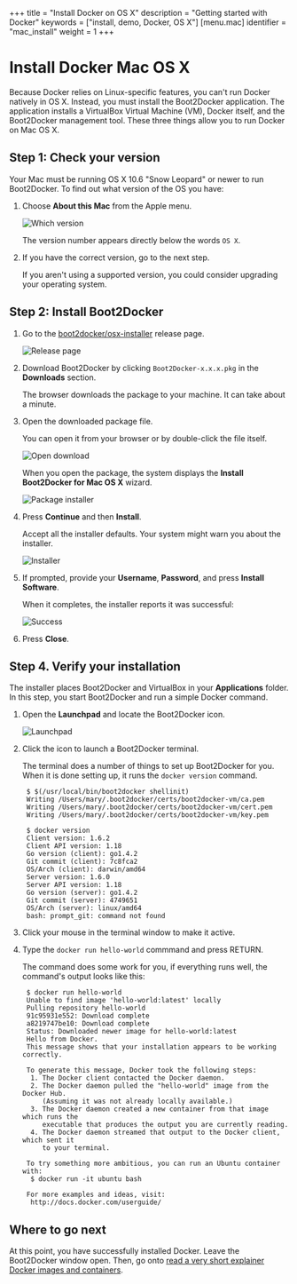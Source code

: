 +++
title = "Install Docker on OS X"
description = "Getting started with Docker"
keywords = ["install, demo, Docker, OS X"]
[menu.mac]
identifier = "mac_install"
weight = 1
+++

# Install Docker Mac OS X

Because Docker relies on Linux-specific features, you can't run Docker natively
in OS X. Instead, you must install the Boot2Docker application. The application
installs a VirtualBox Virtual Machine (VM), Docker itself, and the Boot2Docker
management tool. These three things allow you to run Docker on Mac OS X.

## Step 1: Check your version

Your Mac must be running OS X 10.6 "Snow Leopard" or newer to run Boot2Docker.
To find out what version of the OS you have:

1. Choose **About this Mac** from the Apple menu. 

    ![Which version](/mac/images/which_version.png)

    The version number appears directly below the words `OS X`.

2. If you have the correct version, go to the next step.

    If you aren't using a supported version, you could consider upgrading your
    operating system.


## Step 2: Install Boot2Docker

1. Go to the <a href="https://github.com/boot2docker/osx-installer/releases/latest" target="_blank">boot2docker/osx-installer</a> release page.

    ![Release page](/mac/images/release_page.png)
    
2. Download Boot2Docker by clicking `Boot2Docker-x.x.x.pkg` in the **Downloads** section.
   
	  The browser downloads the package to your machine. It can take about a
    minute.

3. Open the downloaded package file.

    You can open it from your browser or by double-click the file itself.

    ![Open download](/mac/images/open_download.png)
    
    When you open the package, the system displays the **Install Boot2Docker for
    Mac OS X** wizard.
    
    ![Package installer](/mac/images/package_installer.png)

4. Press **Continue** and then **Install**.

	  Accept all the installer defaults. Your system might warn you about the
   installer.  
    
    ![Installer](/mac/images/install_software.png)
    
5.  If prompted, provide your **Username**, **Password**, and press **Install Software**.
    
    When it completes, the installer reports it was successful:
    
    ![Success](/mac/images/successful.png)
    
6. Press **Close**.


## Step 4. Verify your installation

The installer places Boot2Docker and VirtualBox in your **Applications** folder.
In this step, you start Boot2Docker and run a simple Docker command.

1. Open the **Launchpad** and locate the Boot2Docker icon.

    ![Launchpad](/mac/images/applications_folder.png)
    
2. Click the icon to launch a Boot2Docker terminal.

    The terminal does a number of things to set up Boot2Docker for you. When it
    is done setting up, it runs the `docker version` command.
    
        $ $(/usr/local/bin/boot2docker shellinit)
        Writing /Users/mary/.boot2docker/certs/boot2docker-vm/ca.pem
        Writing /Users/mary/.boot2docker/certs/boot2docker-vm/cert.pem
        Writing /Users/mary/.boot2docker/certs/boot2docker-vm/key.pem

        $ docker version
        Client version: 1.6.2
        Client API version: 1.18
        Go version (client): go1.4.2
        Git commit (client): 7c8fca2
        OS/Arch (client): darwin/amd64
        Server version: 1.6.0
        Server API version: 1.18
        Go version (server): go1.4.2
        Git commit (server): 4749651
        OS/Arch (server): linux/amd64
        bash: prompt_git: command not found

3.  Click your mouse in the terminal window to make it active.

4. Type the `docker run hello-world` commmand and press RETURN.

    The command does some work for you, if everything runs well, the command's
    output looks like this:
    
        $ docker run hello-world
        Unable to find image 'hello-world:latest' locally
        Pulling repository hello-world
        91c95931e552: Download complete 
        a8219747be10: Download complete 
        Status: Downloaded newer image for hello-world:latest
        Hello from Docker.
        This message shows that your installation appears to be working correctly.

        To generate this message, Docker took the following steps:
         1. The Docker client contacted the Docker daemon.
         2. The Docker daemon pulled the "hello-world" image from the Docker Hub.
            (Assuming it was not already locally available.)
         3. The Docker daemon created a new container from that image which runs the
            executable that produces the output you are currently reading.
         4. The Docker daemon streamed that output to the Docker client, which sent it
            to your terminal.

        To try something more ambitious, you can run an Ubuntu container with:
         $ docker run -it ubuntu bash

        For more examples and ideas, visit:
         http://docs.docker.com/userguide/


## Where to go next

At this point, you have successfully installed Docker. Leave the Boot2Docker window open.
Then, go onto [read a very short explainer Docker images and containers](/mac/step_two).
